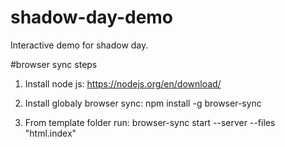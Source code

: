# shadow-day-demo
Interactive demo for shadow day.

#browser sync steps

1) Install node js:
https://nodejs.org/en/download/

2) Install globaly browser sync:
   npm install -g browser-sync

3) From template folder run:
   browser-sync start --server --files "html.index"
